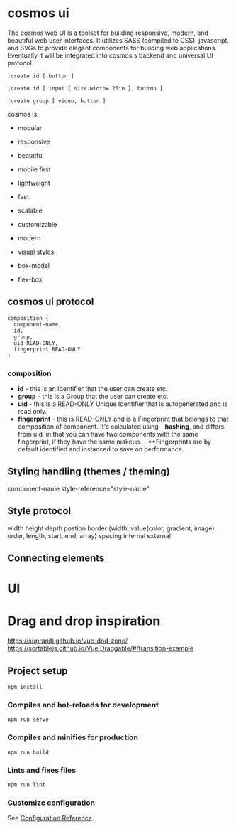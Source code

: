 # cosmos ui

The cosmos web UI is a toolset for building responsive, modern, and beautiful web user interfaces. It utilizes SASS (compiled to CSS), javascript, and SVGs to provide elegant components for building web applications. Eventually it will be integrated into cosmos's backend and universal UI protocol.

```
|create id [ button ]

|create id [ input { size.width=.25in }, button ]

|create group [ video, button ]
```

cosmos is:
* modular
* responsive
* beautiful

* mobile first
* lightweight
* fast
* scalable
* customizable
* modern

* visual styles

* box-model
* flex-box


## cosmos ui protocol
```
composition {
  component-name,
  id,
  group,
  uid READ-ONLY,
  fingerprint READ-ONLY
}
```

### composition

- **id** - this is an Identifier that the user can create etc.
- **group** - this is a Group that the user can create etc.
- **uid** - this is a READ-ONLY Unique Identifier that is autogenerated and is read only.
- **fingerprint** - this is READ-ONLY and is a Fingerprint that belongs to that composition of component. It's calculated using - **hashing**, and differs from uid, in that you can have two components with the same fingerprint, if they have the same makeup. - **Fingerprints are by default identified and instanced to save on performance.

## Styling handling (themes / theming)
  component-name style-reference="style-name"

## Style protocol
  width
  height
  depth
  postion
  border (width, value(color, gradient, image), order, length, start, end, array)
  spacing
    internal
    external


## Connecting elements



# UI

# Drag and drop inspiration
https://supraniti.github.io/vue-dnd-zone/
https://sortablejs.github.io/Vue.Draggable/#/transition-example


## Project setup
```
npm install
```

### Compiles and hot-reloads for development
```
npm run serve
```

### Compiles and minifies for production
```
npm run build
```

### Lints and fixes files
```
npm run lint
```

### Customize configuration
See [Configuration Reference](https://cli.vuejs.org/config/).
